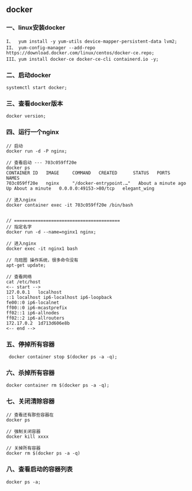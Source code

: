 ## docker

### 一、linux安装docker

```
I、	yum install -y yum-utils device-mapper-persistent-data lvm2;
II、 yum-config-manager --add-repo https://download.docker.com/linux/centos/docker-ce.repo;
III、yum install docker-ce docker-ce-cli containerd.io -y;
```



### 二、启动docker

```
systemctl start docker;
```



### 三、查看docker版本

```
docker version;
```



### 四、运行一个nginx

```
// 启动
docker run -d -P nginx;

// 查看启动 --- 703c059ff20e
docker ps
CONTAINER ID   IMAGE     COMMAND   CREATED      STATUS   PORTS      NAMES
703c059ff20e   nginx     "/docker-entrypoint.…"   About a minute ago   Up About a minute   0.0.0.0:49153->80/tcp   elegant_wing

// 进入nginx
docker container exec -it 703c059ff20e /bin/bash


// ========================================
// 指定名字
docker run -d --name=nginx1 nginx;

// 进入nginx
docker exec -it nginx1 bash

// 乌班图 操作系统，很多命令没有
apt-get update;  

// 查看网络
cat /etc/host
<-- start -->
127.0.0.1	localhost
::1	localhost ip6-localhost ip6-loopback
fe00::0	ip6-localnet
ff00::0	ip6-mcastprefix
ff02::1	ip6-allnodes
ff02::2	ip6-allrouters
172.17.0.2	1d713d606e8b
<-- end -->

```



### 五、停掉所有容器

```
 docker container stop $(docker ps -a -q);
```



### 六、杀掉所有容器

```
docker container rm $(docker ps -a -q);
```



### 七、关闭清除容器

```
// 查看还有那些容器在
docker ps

// 强制关闭容器
docker kill xxxx

// 关掉所有容器
docker rm $(docker ps -a -q)
```



### 八、查看启动的容器列表

```
docker ps -a;
```

